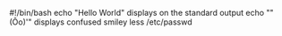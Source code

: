 #!/bin/bash
echo "Hello World" displays on the standard output
echo "\"(Ôo)'" displays confused smiley
less /etc/passwd
